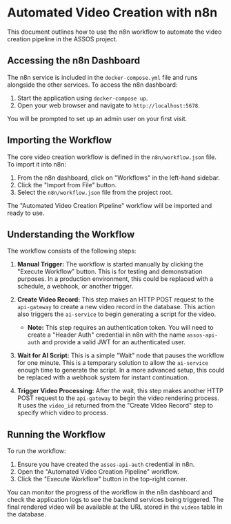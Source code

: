 # Automated Video Creation with n8n

This document outlines how to use the n8n workflow to automate the video creation pipeline in the ASSOS project.

## Accessing the n8n Dashboard

The n8n service is included in the `docker-compose.yml` file and runs alongside the other services. To access the n8n dashboard:

1.  Start the application using `docker-compose up`.
2.  Open your web browser and navigate to `http://localhost:5678`.

You will be prompted to set up an admin user on your first visit.

## Importing the Workflow

The core video creation workflow is defined in the `n8n/workflow.json` file. To import it into n8n:

1.  From the n8n dashboard, click on "Workflows" in the left-hand sidebar.
2.  Click the "Import from File" button.
3.  Select the `n8n/workflow.json` file from the project root.

The "Automated Video Creation Pipeline" workflow will be imported and ready to use.

## Understanding the Workflow

The workflow consists of the following steps:

1.  **Manual Trigger:** The workflow is started manually by clicking the "Execute Workflow" button. This is for testing and demonstration purposes. In a production environment, this could be replaced with a schedule, a webhook, or another trigger.

2.  **Create Video Record:** This step makes an HTTP POST request to the `api-gateway` to create a new video record in the database. This action also triggers the `ai-service` to begin generating a script for the video.
    *   **Note:** This step requires an authentication token. You will need to create a "Header Auth" credential in n8n with the name `assos-api-auth` and provide a valid JWT for an authenticated user.

3.  **Wait for AI Script:** This is a simple "Wait" node that pauses the workflow for one minute. This is a temporary solution to allow the `ai-service` enough time to generate the script. In a more advanced setup, this could be replaced with a webhook system for instant continuation.

4.  **Trigger Video Processing:** After the wait, this step makes another HTTP POST request to the `api-gateway` to begin the video rendering process. It uses the `video_id` returned from the "Create Video Record" step to specify which video to process.

## Running the Workflow

To run the workflow:

1.  Ensure you have created the `assos-api-auth` credential in n8n.
2.  Open the "Automated Video Creation Pipeline" workflow.
3.  Click the "Execute Workflow" button in the top-right corner.

You can monitor the progress of the workflow in the n8n dashboard and check the application logs to see the backend services being triggered. The final rendered video will be available at the URL stored in the `videos` table in the database.